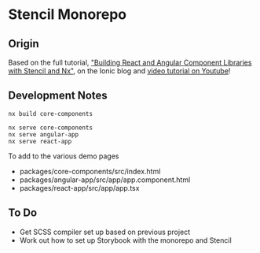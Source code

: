 # Stencil Monorepo

## Origin
Based on the full tutorial, ["Building React and Angular Component Libraries with Stencil and Nx"](https://ionicframework.com/blog/building-react-and-angular-component-libraries-with-stencil-and-nx/), on the Ionic blog and [video tutorial on Youtube](https://www.youtube.com/watch?v=p9NaM4_CdmQ)!


## Development Notes
```
nx build core-components

nx serve core-components
nx serve angular-app
nx serve react-app
```

To add to the various demo pages
* packages/core-components/src/index.html
* packages/angular-app/src/app/app.component.html
* packages/react-app/src/app/app.tsx

## To Do
* Get SCSS compiler set up based on previous project
* Work out how to set up Storybook with the monorepo and Stencil
